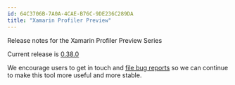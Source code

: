```yaml
---
id: 64C3706B-7A0A-4CAE-B76C-9DE236C289DA
title: "Xamarin Profiler Preview"
---
```


Release notes for the Xamarin Profiler Preview Series

Current release is [0.38.0](profiler-0.38.0)

We encourage users to get in touch and [file bug reports](https://bugzilla.xamarin.com/enter_bug.cgi?product=Profiler) so we can continue to make this tool more useful and more stable.

